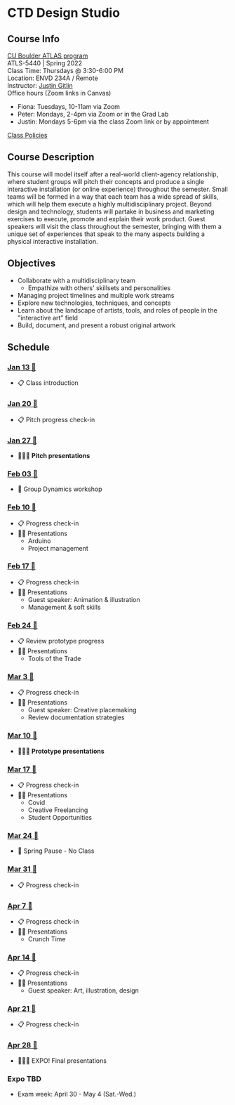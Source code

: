 # CTD Design Studio

## Course Info

[CU Boulder ATLAS program](https://www.colorado.edu/atlas/academics/graduate/ms-technology-media-society) <br>
ATLS-5440 | Spring 2022 <br>
Class Time: Thursdays @ 3:30-6:00 PM <br>
Location: ENVD 234A / Remote <br>
Instructor: [Justin Gitlin](https://cacheflowe.com) <br>
Office hours (Zoom links in Canvas)<br>
- Fiona: Tuesdays, 10-11am via Zoom
- Peter: Mondays, 2-4pm via Zoom or in the Grad Lab
- Justin: Mondays 5-6pm via the class Zoom link or by appointment

[Class Policies](./docs/policies.md)<br>

## Course Description

This course will model itself after a real-world client-agency relationship, where student groups will pitch their concepts and produce a single interactive installation (or online experience) throughout the semester. Small teams will be formed in a way that each team has a wide spread of skills, which will help them execute a highly multidisciplinary project. Beyond design and technology, students will partake in business and marketing exercises to execute, promote and explain their work product. Guest speakers will visit the class throughout the semester, bringing with them a unique set of experiences that speak to the many aspects building a physical interactive installation.

## Objectives

- Collaborate with a multidisciplinary team
  - Empathize with others' skillsets and personalities
- Managing project timelines and multiple work streams
- Explore new technologies, techniques, and concepts
- Learn about the landscape of artists, tools, and roles of people in the "interactive art" field
- Build, document, and present a robust original artwork

## Schedule

### [Jan 13 🔗](./classes/2022-01-13.md)

- 📋 Class introduction

### [Jan 20 🔗](./classes/2022-01-20.md)

- 📋 Pitch progress check-in

### [Jan 27 🔗](./classes/2022-01-27.md)

- 👩‍👧‍👦 **Pitch presentations**

### [Feb 03 🔗](./classes/2022-02-03.md)

- 🤝 Group Dynamics workshop

### [Feb 10 🔗](./classes/2022-02-10.md)

- 📋 Progress check-in
- 👨‍🏫 Presentations
  - Arduino
  - Project management

### [Feb 17 🔗](./classes/2022-02-17.md)

- 📋 Progress check-in
- 👨‍🏫 Presentations
  - Guest speaker: Animation & illustration
  - Management & soft skills

### [Feb 24 🔗](./classes/2022-02-24.md)

- 📋 Review prototype progress
- 👨‍🏫 Presentations
  - Tools of the Trade

### [Mar 3 🔗](./classes/2022-03-03.md)

- 📋 Progress check-in
- 👨‍🏫 Presentations
  - Guest speaker: Creative placemaking
  - Review documentation strategies

### [Mar 10 🔗](./classes/2022-03-10.md)

- 👩‍👧‍👦 **Prototype presentations**

### [Mar 17 🔗](./classes/2022-03-17.md)

- 📋 Progress check-in
- 👨‍🏫 Presentations
  - Covid
  - Creative Freelancing
  - Student Opportunities

### [Mar 24 🔗](./classes/2022-03-24.md)

- 🙅 Spring Pause - No Class

### [Mar 31 🔗](./classes/2022-03-31.md)

- 📋 Progress check-in

### [Apr 7 🔗](./classes/2022-04-07.md)

- 📋 Progress check-in
- 👨‍🏫 Presentations
  - Crunch Time

### [Apr 14 🔗](./classes/2022-04-14.md)

- 📋 Progress check-in
- 👨‍🏫 Presentations
  - Guest speaker: Art, illustration, design

### [Apr 21 🔗](./classes/2022-04-21.md)

- 📋 Progress check-in

### [Apr 28 🔗](./classes/2022-04-28.md)

- 👩‍👧‍👦 EXPO! Final presentations
<!-- - 👩‍👧‍👦 Last Class: Final presentations -->

### Expo TBD

- Exam week: April 30 - May 4 (Sat.-Wed.)
